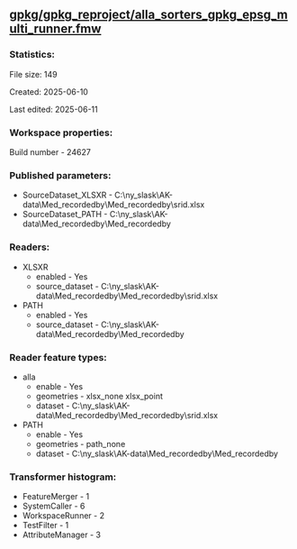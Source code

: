 ﻿## [gpkg/gpkg_reproject/alla_sorters_gpkg_epsg_multi_runner.fmw](https://github.com/kicki58/kix_working_dir/blob/master/gpkg/gpkg_reproject/alla_sorters_gpkg_epsg_multi_runner.fmw)

### Statistics:
File size: 149

Created: 2025-06-10

Last edited: 2025-06-11


### Workspace properties:
Build number    - 24627

### Published parameters:
*  SourceDataset_XLSXR    -   C:\ny_slask\AK-data\Med_recordedby\Med_recordedby\srid.xlsx
*  SourceDataset_PATH    -   C:\ny_slask\AK-data\Med_recordedby\Med_recordedby

### Readers:
*  XLSXR
    * enabled    -  Yes
    * source_dataset    -   C:\ny_slask\AK-data\Med_recordedby\Med_recordedby\srid.xlsx
*  PATH
    * enabled    -  Yes
    * source_dataset    -   C:\ny_slask\AK-data\Med_recordedby\Med_recordedby

### Reader feature types:
*  alla
    * enable - Yes
    * geometries - xlsx_none xlsx_point
    * dataset - C:\ny_slask\AK-data\Med_recordedby\Med_recordedby\srid.xlsx
*  PATH
    * enable - Yes
    * geometries - path_none
    * dataset - C:\ny_slask\AK-data\Med_recordedby\Med_recordedby




### Transformer histogram:
*  FeatureMerger    -   1
*  SystemCaller    -   6
*  WorkspaceRunner    -   2
*  TestFilter    -   1
*  AttributeManager    -   3

